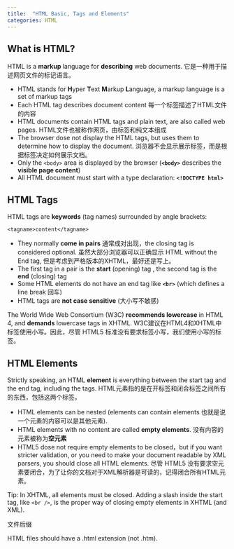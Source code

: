 ```yaml
---
title:  "HTML Basic, Tags and Elements"
categories: HTML
---
```

## What is HTML?

HTML is a **markup** language for **describing** web documents. 它是一种用于描述网页文件的标记语言。

+ HTML stands for **H**yper **T**ext **M**arkup **L**anguage, a markup language is a set of markup tags
+ Each HTML tag describes document content 每一个标签描述了HTML文件的内容
+ HTML documents contain HTML tags and plain text, are also called web pages. HTML文件也被称作网页，由标签和纯文本组成
+ The browser dose not display the HTML tags, but uses them to determine how to display the document. 浏览器不会显示展示标签，而是根据标签决定如何展示文档。
+ Only the `<body>` area is displayed by the browser (**`<body>`** describes the **visible page content**)
+ All HTML document must start with a type declaration: **`<!DOCTYPE html>`**

## HTML Tags

HTML tags are **keywords** (tag names) surrounded by angle brackets:

    <tagname>content</tagname>

+ They normally **come in pairs** 通常成对出现，the closing tag is considered optional. 虽然大部分浏览器可以正确显示 HTML without the End tag, 但是考虑到严格版本的XHTML，最好还是写上。
+ The first tag in a pair is the **start** (opening) tag , the second tag is the **end** (closing) tag
+ Some HTML elements do not have an end tag like **`<br>`** (which defines a line break 回车)
+ HTML tags are **not case sensitive** (大小写不敏感)

The World Wide Web Consortium (W3C) **recommends lowercase** in HTML 4, and **demands** lowercase tags in XHTML.
W3C建议在HTML4和XHTML中标签使用小写。因此，尽管 HTML5 标准没有要求标签小写，我们使用小写的标签。

## HTML Elements

Strictly speaking, an HTML **element** is everything between the start tag and the end tag, including the tags. HTML元素指的是在开标签和闭合标签之间所有的东西，包括这两个标签。

+ HTML elements can be nested (elements can contain elements 也就是说一个元素的内容可以是其他元素).
+ HTML elements with no content are called **empty elements**. 没有内容的元素被称为**空元素**
+ HTML5 dose not require empty elements to be closed，but if you want stricter validation, or you need to make your document readable by XML parsers, you should close all HTML elements. 尽管 HTML5 没有要求空元素要闭合，为了让你的文档对于XML解析器是可读的，记得闭合所有HTML元素。

Tip: In XHTML, all elements must be closed. Adding a slash inside the start tag, like `<br />`, is the proper way of closing empty elements in XHTML (and XML).

<!--more-->
文件后缀

HTML files should have a .html extension (not .htm).
